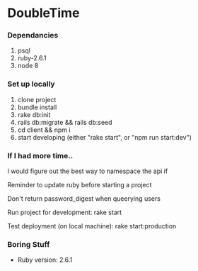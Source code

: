 # DoubleTime

### Dependancies
1. psql
2. ruby-2.6.1
3. node 8

### Set up locally

1. clone project
2. bundle install
3. rake db:init
4. rails db:migrate && rails db:seed
5. cd client && npm i
6. start developing (either "rake start", or "npm run start:dev")


### If I had more time..

I would figure out the best way to namespace the api if 

Reminder to update ruby before starting a project

Don't return password_digest when queerying users

Run project for development: rake start

Test deployment (on local machine): rake start:production

### Boring Stuff

* Ruby version: 2.6.1



